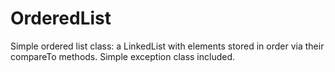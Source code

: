 # OrderedList
Simple ordered list class: a LinkedList with elements stored in order via their compareTo methods. Simple exception class included.
